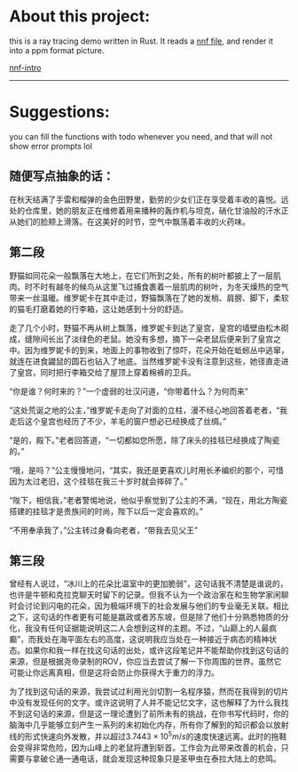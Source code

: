 # About this project:
this is a ray tracing demo written in Rust. It reads a [nnf file](http://paulbourke.net/dataformats/nff/nff1.html), and render it into a ppm format picture. 

[nnf-intro](/NNF.md)

---
# Suggestions:

you can fill the functions with todo whenever you need, and that will not show error prompts lol


## 随便写点抽象的话：
在秋天结满了手雷和榴弹的金色田野里，勤劳的少女们正在享受着丰收的喜悦。远处的仓库里，她的朋友正在维修着用来播种的轰炸机与坦克，硝化甘油般的汗水正从她们的脸颊上滑落。在这美好的时节，空气中飘荡着丰收的火药味。

## 第二段
野猫如同花朵一般飘落在大地上，在它们所到之处，所有的树叶都披上了一层肌肉。时不时有越冬的候鸟从这里飞过捕食裹着一层肌肉的树叶，为冬天燥热的空气带来一丝温暖。维罗妮卡在其中走过，野猫飘落在了她的发梢、肩膀、脚下，柔软的猫毛打磨着她的行李箱，这让她感到十分的舒适。

走了几个小时，野猫不再从树上飘落，维罗妮卡到达了皇宫，皇宫的墙壁由松木砌成，缝隙间长出了淡绿色的老鼠。她没有多想，摘下一朵老鼠后便来到了皇宫之中。因为维罗妮卡的到来，地面上的事物收到了惊吓，花朵开始在蚯蚓丛中逃窜，就连在进食鼹鼠的圆石也钻入了地底。当然维罗妮卡没有注意到这些，她径直走进了皇宫，同时把行李箱交给了屋顶上穿着棉裤的卫兵。

“你是谁？何时来的？”一个虚弱的壮汉问道，“你带着什么？为何而来”

“这处荒诞之地的公主，”维罗妮卡走向了对面的立柱，漫不经心地回答着老者，“我走后这个皇宫也经历了不少，羊毛的窗户想必已经换成了丝绸。”

“是的，殿下。”老者回答道，“一切都如您所愿，除了床头的挂毯已经换成了陶瓷的。”

“哦，是吗？”公主慢慢地问，“其实，我还是更喜欢儿时用长矛编织的那个，可惜因为太过老旧，这个挂毯在我三十岁时就会摔碎了。”

“陛下，相信我，”老者警惕地说，他似乎察觉到了公主的不满，“现在，用北方陶瓷搭建的挂毯才是贵族间的时尚，陛下以后一定会喜欢的。”

“不用奉承我了，”公主转过身看向老者，“带我去见父王”

## 第三段

曾经有人说过，“冰川上的花朵比温室中的更加脆弱”，这句话我不清楚是谁说的，也许是牛顿和克拉克聊天时留下的记录。但我不认为一个政治家在和生物学家闲聊时会讨论到闪电的花朵，因为极端环境下的社会发展与他们的专业毫无关联。相比之下，这句话的作者更有可能是嬴政或者苏东坡，但是除了他们十分熟悉物质的分化，我没有任何证据能说明这二人会想到这样的主题。不过，“山巅上的人最疯癫”，而我处在海平面左右的高度，这说明我应当处在一种接近于病态的精神状态。如果你和我一样在找这句话的出处，或许这段笔记并不能帮助你找到这句话的来源，但是根据尧帝录制的ROV，你应当去尝试了解一下你周围的世界。虽然它可能让你远离真相，但是这将会防止你获得大于重力的浮力。

为了找到这句话的来源，我尝试过利用光剑切割一名程序猿，然而在我得到的切片中没有发现任何的文字。或许这说明了人并不能记忆文字，这也解释了为什么我找不到这句话的来源，但是这一理论遭到了前所未有的挑战，在你书写代码时，你的脑海中几乎能够立刻产生一系列的未初始化内存，所有你了解到的知识都会以放射线的形式快速向外发散，并以超过$3.7443\times10^5m/s$的速度快速远离。此时的拖鞋会变得非常危险，因为山峰上的老鼠将遭到斩首。工作会为此带来改善的机会，只需要与拿破仑通一通电话，就会发现这种现象只是圣甲虫在泰拉大陆上的悲鸣。